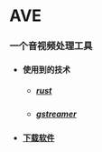 # AVE
### 一个音视频处理工具

- #### 使用到的技术
    - ##### [rust](https://www.rust-lang.org)
    - ##### [gstreamer](https://gstreamer.freedesktop.org)


- #### [下载软件](http://demo.51jcjgzy.cn/ave/ave-dev.zip)

